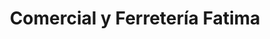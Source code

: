 ---
title: "Comercial y Ferretería Fatima"
url: /siguatepeque/comercial-y-ferreteria-fatima/
shop: Eisenwaren
---